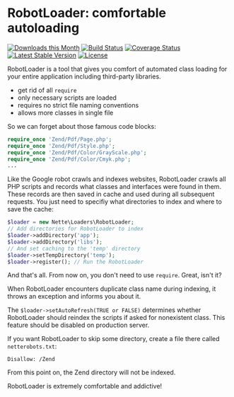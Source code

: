 RobotLoader: comfortable autoloading
====================================

[![Downloads this Month](https://img.shields.io/packagist/dm/nette/robot-loader.svg)](https://packagist.org/packages/nette/robot-loader)
[![Build Status](https://travis-ci.org/nette/robot-loader.svg?branch=master)](https://travis-ci.org/nette/robot-loader)
[![Coverage Status](https://coveralls.io/repos/github/nette/robot-loader/badge.svg?branch=master)](https://coveralls.io/github/nette/robot-loader?branch=master)
[![Latest Stable Version](https://poser.pugx.org/nette/robot-loader/v/stable)](https://github.com/nette/robot-loader/releases)
[![License](https://img.shields.io/badge/license-New%20BSD-blue.svg)](https://github.com/nette/robot-loader/blob/master/license.md)

RobotLoader is a tool that gives you comfort of automated class loading for your entire application including third-party libraries.

- get rid of all `require`
- only necessary scripts are loaded
- requires no strict file naming conventions
- allows more classes in single file

So we can forget about those famous code blocks:

```php
require_once 'Zend/Pdf/Page.php';
require_once 'Zend/Pdf/Style.php';
require_once 'Zend/Pdf/Color/GrayScale.php';
require_once 'Zend/Pdf/Color/Cmyk.php';
...
```


Like the Google robot crawls and indexes websites, RobotLoader crawls all PHP scripts and records what classes and interfaces were found in them.
These records are then saved in cache and used during all subsequent requests. You just need to specifiy what directories to index and where to save the cache:

```php
$loader = new Nette\Loaders\RobotLoader;
// Add directories for RobotLoader to index
$loader->addDirectory('app');
$loader->addDirectory('libs');
// And set caching to the 'temp' directory
$loader->setTempDirectory('temp');
$loader->register(); // Run the RobotLoader
```

And that's all. From now on, you don't need to use `require`. Great, isn't it?

When RobotLoader encounters duplicate class name during indexing, it throws an exception and informs you about it.

The `$loader->setAutoRefresh(TRUE or FALSE)` determines whether RobotLoader should reindex the scripts if asked for nonexistent class.
This feature should be disabled on production server.

If you want RobotLoader to skip some directory, create a file there called `netterobots.txt`:

```
Disallow: /Zend
```

From this point on, the Zend directory will not be indexed.

RobotLoader is extremely comfortable and addictive!
